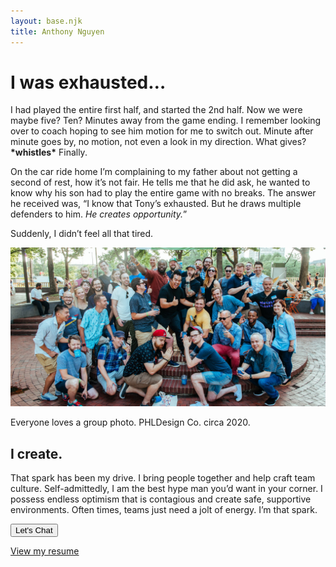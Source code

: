 ```yaml
---
layout: base.njk
title: Anthony Nguyen
---
```


<div class="row content-block">
    <div class="col-xs-12 col-md-12 col-lg-9">
        <h1 class="page-header">I was exhausted…</h1>
        <p>I had played the entire first half, and started the 2nd half. Now we were maybe five? Ten? Minutes away from the game ending. I remember looking over to coach hoping to see him motion for me to switch out. Minute after minute goes by, no motion, not even a look in my direction. What gives? <strong>*whistles*</strong> Finally.</p>
        <p>On the car ride home I’m complaining to my father about not getting a second of rest, how it’s not fair. He tells me that he did ask, he wanted to know why his son had to play the entire game with no breaks. The answer he received was, “I know that Tony’s exhausted. But he draws multiple defenders to him. <em>He creates opportunity.</em>”</p>
        <p>Suddenly, I didn’t feel all that tired.</p>
    </div>
</div>

<div class="row content-block">
    <div class="col-xs-12 col-md-12 col-lg-8">
        <img src="/static/img/bio/phldesign_group.jpg" class="img-responsive" alt="Group photo from a summer meet-up with PHLDesign">
        <p class="caption">
            Everyone loves a group photo. PHLDesign Co. circa 2020.
        </p>
    </div>
</div>

<div class="row content-block">
    <div class="col-xs-12 col-md-12 col-lg-9">
        <h2 class="section-header-alt">I create.</h2>
        <p class="body-copy-sm">That spark has been my drive. I bring people together and help craft team culture. Self-admittedly, I am the best hype man you’d want in your corner. I possess endless optimism that is contagious and create safe, supportive environments. Often times, teams just need a jolt of energy. I’m that spark.</p>
    </div>
</div>

<div class="row content-block">
    <div class="col-xs-12">
        <a class="no-fx" href="mailto:hi@antnguyen.com"><button class="btn">Let's Chat <span class="icon right-arrow"></span></button></a>
        <p class="secondary-link"><a href="/static/a/anthony_nguyen-resume.pdf" target="_blank">View my resume</a></p>
    </div>
</div>